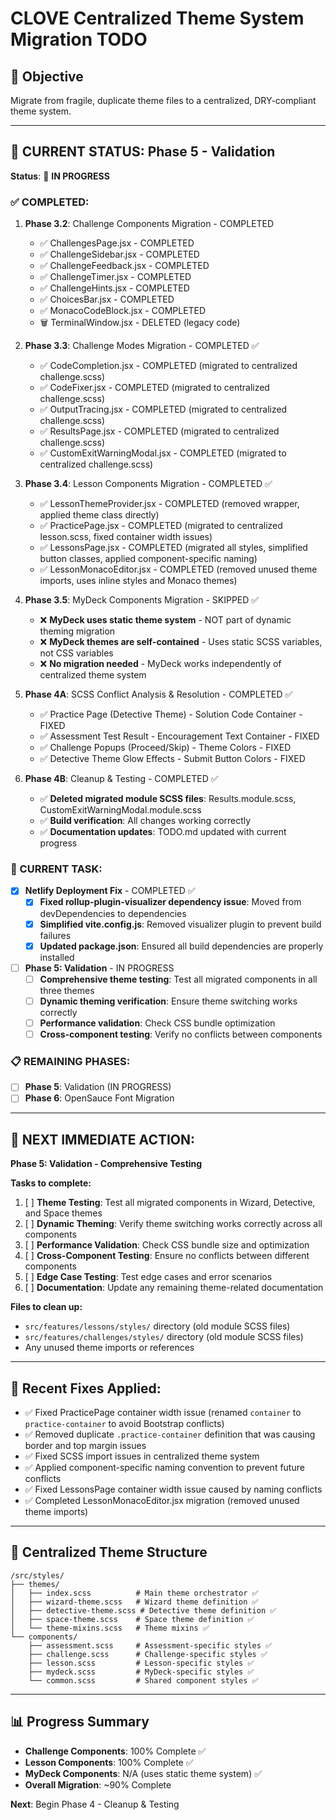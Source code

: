 # CLOVE Centralized Theme System Migration TODO

## 🎯 **Objective**
Migrate from fragile, duplicate theme files to a centralized, DRY-compliant theme system.

---

## 🚀 **CURRENT STATUS: Phase 5 - Validation**

**Status**: 🔄 **IN PROGRESS**

### **✅ COMPLETED:**
1. **Phase 3.2**: Challenge Components Migration - COMPLETED
   - ✅ ChallengesPage.jsx - COMPLETED
   - ✅ ChallengeSidebar.jsx - COMPLETED  
   - ✅ ChallengeFeedback.jsx - COMPLETED
   - ✅ ChallengeTimer.jsx - COMPLETED
   - ✅ ChallengeHints.jsx - COMPLETED
   - ✅ ChoicesBar.jsx - COMPLETED
   - ✅ MonacoCodeBlock.jsx - COMPLETED
   - 🗑️ TerminalWindow.jsx - DELETED (legacy code)

2. **Phase 3.3**: Challenge Modes Migration - COMPLETED ✅
   - ✅ CodeCompletion.jsx - COMPLETED (migrated to centralized challenge.scss)
   - ✅ CodeFixer.jsx - COMPLETED (migrated to centralized challenge.scss)
   - ✅ OutputTracing.jsx - COMPLETED (migrated to centralized challenge.scss)
   - ✅ ResultsPage.jsx - COMPLETED (migrated to centralized challenge.scss)
   - ✅ CustomExitWarningModal.jsx - COMPLETED (migrated to centralized challenge.scss)

3. **Phase 3.4**: Lesson Components Migration - COMPLETED ✅
   - ✅ LessonThemeProvider.jsx - COMPLETED (removed wrapper, applied theme class directly)
   - ✅ PracticePage.jsx - COMPLETED (migrated to centralized lesson.scss, fixed container width issues)
   - ✅ LessonsPage.jsx - COMPLETED (migrated all styles, simplified button classes, applied component-specific naming)
   - ✅ LessonMonacoEditor.jsx - COMPLETED (removed unused theme imports, uses inline styles and Monaco themes)

4. **Phase 3.5**: MyDeck Components Migration - SKIPPED ✅
   - ❌ **MyDeck uses static theme system** - NOT part of dynamic theming migration
   - ❌ **MyDeck themes are self-contained** - Uses static SCSS variables, not CSS variables
   - ❌ **No migration needed** - MyDeck works independently of centralized theme system

5. **Phase 4A**: SCSS Conflict Analysis & Resolution - COMPLETED ✅
   - ✅ Practice Page (Detective Theme) - Solution Code Container - FIXED
   - ✅ Assessment Test Result - Encouragement Text Container - FIXED
   - ✅ Challenge Popups (Proceed/Skip) - Theme Colors - FIXED
   - ✅ Detective Theme Glow Effects - Submit Button Colors - FIXED

6. **Phase 4B**: Cleanup & Testing - COMPLETED ✅
   - ✅ **Deleted migrated module SCSS files**: Results.module.scss, CustomExitWarningModal.module.scss
   - ✅ **Build verification**: All changes working correctly
   - ✅ **Documentation updates**: TODO.md updated with current progress

### **🔄 CURRENT TASK:**
- [x] **Netlify Deployment Fix** - COMPLETED ✅
  - [x] **Fixed rollup-plugin-visualizer dependency issue**: Moved from devDependencies to dependencies
  - [x] **Simplified vite.config.js**: Removed visualizer plugin to prevent build failures
  - [x] **Updated package.json**: Ensured all build dependencies are properly installed
- [ ] **Phase 5: Validation** - IN PROGRESS
  - [ ] **Comprehensive theme testing**: Test all migrated components in all three themes
  - [ ] **Dynamic theming verification**: Ensure theme switching works correctly
  - [ ] **Performance validation**: Check CSS bundle optimization
  - [ ] **Cross-component testing**: Verify no conflicts between components

### **📋 REMAINING PHASES:**
- [ ] **Phase 5**: Validation (IN PROGRESS)
- [ ] **Phase 6**: OpenSauce Font Migration

---

## 🎯 **NEXT IMMEDIATE ACTION:**
**Phase 5: Validation - Comprehensive Testing**

**Tasks to complete:**
1. [ ] **Theme Testing**: Test all migrated components in Wizard, Detective, and Space themes
2. [ ] **Dynamic Theming**: Verify theme switching works correctly across all components
3. [ ] **Performance Validation**: Check CSS bundle size and optimization
4. [ ] **Cross-Component Testing**: Ensure no conflicts between different components
5. [ ] **Edge Case Testing**: Test edge cases and error scenarios
6. [ ] **Documentation**: Update any remaining theme-related documentation

**Files to clean up:**
- `src/features/lessons/styles/` directory (old module SCSS files)
- `src/features/challenges/styles/` directory (old module SCSS files)
- Any unused theme imports or references

---

## 📝 **Recent Fixes Applied:**
- ✅ Fixed PracticePage container width issue (renamed `container` to `practice-container` to avoid Bootstrap conflicts)
- ✅ Removed duplicate `.practice-container` definition that was causing border and top margin issues
- ✅ Fixed SCSS import issues in centralized theme system
- ✅ Applied component-specific naming convention to prevent future conflicts
- ✅ Fixed LessonsPage container width issue caused by naming conflicts
- ✅ Completed LessonMonacoEditor.jsx migration (removed unused theme imports)

---

## 🔧 **Centralized Theme Structure**
```
/src/styles/
├── themes/
│   ├── index.scss          # Main theme orchestrator ✅
│   ├── wizard-theme.scss   # Wizard theme definition ✅
│   ├── detective-theme.scss # Detective theme definition ✅
│   ├── space-theme.scss    # Space theme definition ✅
│   └── theme-mixins.scss   # Theme mixins ✅
└── components/
    ├── assessment.scss     # Assessment-specific styles ✅
    ├── challenge.scss      # Challenge-specific styles ✅
    ├── lesson.scss         # Lesson-specific styles ✅
    ├── mydeck.scss         # MyDeck-specific styles ✅
    └── common.scss         # Shared component styles ✅
```

---

## 📊 **Progress Summary**
- **Challenge Components**: 100% Complete ✅
- **Lesson Components**: 100% Complete ✅
- **MyDeck Components**: N/A (uses static theme system) ✅
- **Overall Migration**: ~90% Complete

**Next**: Begin Phase 4 - Cleanup & Testing 